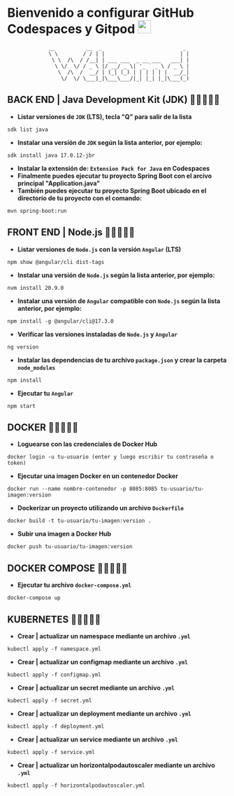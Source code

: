 # Bienvenido a configurar GitHub Codespaces y Gitpod <img src="https://raw.githubusercontent.com/MartinHeinz/MartinHeinz/master/wave.gif" width="30px" height="30px">

<div align="center">
 
```
 __          __  _                          _ 
 \ \        / / | |                        | |
  \ \  /\  / /__| | ___ ___  _ __ ___   ___| |
   \ \/  \/ / _ \ |/ __/ _ \| '_ ` _ \ / _ \ |
    \  /\  /  __/ | (_| (_) | | | | | |  __/_|
     \/  \/ \___|_|\___\___/|_| |_| |_|\___(_)
```
</div>

## BACK END | Java Development Kit (JDK) 👨‍💻🔵👩‍💻
- **Listar versiones de `JDK` (LTS), tecla "Q" para salir de la lista**
```
sdk list java
```
- **Instalar una versión de `JDK` según la lista anterior, por ejemplo:**
```
sdk install java 17.0.12-jbr
```
- **Instalar la extensión de: `Extension Pack for Java` en Codespaces**
- **Finalmente puedes ejecutar tu proyecto Spring Boot con el arcivo principal "Application.java"**
- **También puedes ejecutar tu proyecto Spring Boot ubicado en el directorio de tu proyecto con el comando:**
```
mvn spring-boot:run
```

## FRONT END | Node.js 👨‍💻🔵👩‍💻
- **Listar versiones de `Node.js` con la versión `Angular` (LTS)**
```
npm show @angular/cli dist-tags
```
- **Instalar una versión de `Node.js` según la lista anterior, por ejemplo:**
```
nvm install 20.9.0
```
- **Instalar una versión de `Angular` compatible con `Node.js` según la lista anterior, por ejemplo:**
```
npm install -g @angular/cli@17.3.0
```
- **Verificar las versiones instaladas de `Node.js` y `Angular`**
```
ng version
```
- **Instalar las dependencias de tu archivo `package.json` y crear la carpeta `node_modules`**
```
npm install
```
- **Ejecutar tu `Angular`**
```
npm start
```

## DOCKER 👨‍💻🔵👩‍💻
- **Loguearse con las credenciales de Docker Hub**
```
docker login -u tu-usuario (enter y luego escribir tu contraseña o token)
```
- **Ejecutar una imagen Docker en un contenedor Docker**
```
docker run --name nombre-contenedor -p 8085:8085 tu-usuario/tu-imagen:version
```
- **Dockerizar un proyecto utilizando un archivo `Dockerfile`**
```
docker build -t tu-usuario/tu-imagen:version .
```
- **Subir una imagen a Docker Hub**
```
docker push tu-usuario/tu-imagen:version
```

## DOCKER COMPOSE 👨‍💻🔵👩‍💻
- **Ejecutar tu archivo `docker-compose.yml`**
```
docker-compose up
```

## KUBERNETES 👨‍💻🔵👩‍💻
- **Crear | actualizar un namespace mediante un archivo `.yml`**
```
kubectl apply -f namespace.yml
```

- **Crear | actualizar un configmap mediante un archivo `.yml`**
```
kubectl apply -f configmap.yml
```
- **Crear | actualizar un secret mediante un archivo `.yml`**
```
kubectl apply -f secret.yml
```
- **Crear | actualizar un deployment mediante un archivo `.yml`**
```
kubectl apply -f deployment.yml
```
- **Crear | actualizar un service mediante un archivo `.yml`**
```
kubectl apply -f service.yml
```
- **Crear | actualizar un horizontalpodautoscaler mediante un archivo `.yml`**
```
kubectl apply -f horizontalpodautoscaler.yml
```
